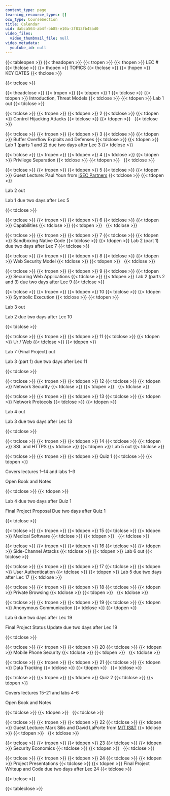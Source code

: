 ```yaml
---
content_type: page
learning_resource_types: []
ocw_type: CourseSection
title: Calendar
uid: dabca564-ab4f-bb85-e10a-3f813fb45ad0
video_files:
  video_thumbnail_file: null
video_metadata:
  youtube_id: null
---
```


{{< tableopen >}}
{{< theadopen >}}
{{< tropen >}}
{{< thopen >}}
LEC #
{{< thclose >}}
{{< thopen >}}
TOPICS
{{< thclose >}}
{{< thopen >}}
KEY DATES
{{< thclose >}}

{{< trclose >}}

{{< theadclose >}}
{{< tropen >}}
{{< tdopen >}}
1
{{< tdclose >}}
{{< tdopen >}}
Introduction, Threat Models
{{< tdclose >}}
{{< tdopen >}}
Lab 1 out
{{< tdclose >}}

{{< trclose >}}
{{< tropen >}}
{{< tdopen >}}
2
{{< tdclose >}}
{{< tdopen >}}
Control Hijacking Attacks
{{< tdclose >}}
{{< tdopen >}}
 
{{< tdclose >}}

{{< trclose >}}
{{< tropen >}}
{{< tdopen >}}
3
{{< tdclose >}}
{{< tdopen >}}
Buffer Overflow Exploits and Defenses
{{< tdclose >}}
{{< tdopen >}}
Lab 1 (parts 1 and 2) due two days after Lec 3
{{< tdclose >}}

{{< trclose >}}
{{< tropen >}}
{{< tdopen >}}
4
{{< tdclose >}}
{{< tdopen >}}
Privilege Separation
{{< tdclose >}}
{{< tdopen >}}
 
{{< tdclose >}}

{{< trclose >}}
{{< tropen >}}
{{< tdopen >}}
5
{{< tdclose >}}
{{< tdopen >}}
Guest Lecture: Paul Youn from [iSEC Partners](https://www.isecpartners.com/)
{{< tdclose >}}
{{< tdopen >}}


Lab 2 out

Lab 1 due two days after Lec 5


{{< tdclose >}}

{{< trclose >}}
{{< tropen >}}
{{< tdopen >}}
6
{{< tdclose >}}
{{< tdopen >}}
Capabilities
{{< tdclose >}}
{{< tdopen >}}
 
{{< tdclose >}}

{{< trclose >}}
{{< tropen >}}
{{< tdopen >}}
7
{{< tdclose >}}
{{< tdopen >}}
Sandboxing Native Code
{{< tdclose >}}
{{< tdopen >}}
Lab 2 (part 1) due two days after Lec 7
{{< tdclose >}}

{{< trclose >}}
{{< tropen >}}
{{< tdopen >}}
8
{{< tdclose >}}
{{< tdopen >}}
Web Security Model
{{< tdclose >}}
{{< tdopen >}}
 
{{< tdclose >}}

{{< trclose >}}
{{< tropen >}}
{{< tdopen >}}
9
{{< tdclose >}}
{{< tdopen >}}
Securing Web Applications
{{< tdclose >}}
{{< tdopen >}}
Lab 2 (parts 2 and 3) due two days after Lec 9
{{< tdclose >}}

{{< trclose >}}
{{< tropen >}}
{{< tdopen >}}
10
{{< tdclose >}}
{{< tdopen >}}
Symbolic Execution
{{< tdclose >}}
{{< tdopen >}}


Lab 3 out

Lab 2 due two days after Lec 10


{{< tdclose >}}

{{< trclose >}}
{{< tropen >}}
{{< tdopen >}}
11
{{< tdclose >}}
{{< tdopen >}}
Ur / Web
{{< tdclose >}}
{{< tdopen >}}


Lab 7 (Final Project) out

Lab 3 (part 1) due two days after Lec 11


{{< tdclose >}}

{{< trclose >}}
{{< tropen >}}
{{< tdopen >}}
12
{{< tdclose >}}
{{< tdopen >}}
Network Security
{{< tdclose >}}
{{< tdopen >}}
 
{{< tdclose >}}

{{< trclose >}}
{{< tropen >}}
{{< tdopen >}}
13
{{< tdclose >}}
{{< tdopen >}}
Network Protocols
{{< tdclose >}}
{{< tdopen >}}


Lab 4 out

Lab 3 due two days after Lec 13


{{< tdclose >}}

{{< trclose >}}
{{< tropen >}}
{{< tdopen >}}
14
{{< tdclose >}}
{{< tdopen >}}
SSL and HTTPS
{{< tdclose >}}
{{< tdopen >}}
Lab 5 out
{{< tdclose >}}

{{< trclose >}}
{{< tropen >}}
{{< tdopen >}}
Quiz 1
{{< tdclose >}}
{{< tdopen >}}


Covers lectures 1–14 and labs 1–3

Open Book and Notes


{{< tdclose >}}
{{< tdopen >}}


Lab 4 due two days after Quiz 1

Final Project Proposal Due two days after Quiz 1


{{< tdclose >}}

{{< trclose >}}
{{< tropen >}}
{{< tdopen >}}
15
{{< tdclose >}}
{{< tdopen >}}
Medical Software
{{< tdclose >}}
{{< tdopen >}}
 
{{< tdclose >}}

{{< trclose >}}
{{< tropen >}}
{{< tdopen >}}
16
{{< tdclose >}}
{{< tdopen >}}
Side-Channel Attacks
{{< tdclose >}}
{{< tdopen >}}
Lab 6 out
{{< tdclose >}}

{{< trclose >}}
{{< tropen >}}
{{< tdopen >}}
17
{{< tdclose >}}
{{< tdopen >}}
User Authentication
{{< tdclose >}}
{{< tdopen >}}
Lab 5 due two days after Lec 17
{{< tdclose >}}

{{< trclose >}}
{{< tropen >}}
{{< tdopen >}}
18
{{< tdclose >}}
{{< tdopen >}}
Private Browsing
{{< tdclose >}}
{{< tdopen >}}
 
{{< tdclose >}}

{{< trclose >}}
{{< tropen >}}
{{< tdopen >}}
19
{{< tdclose >}}
{{< tdopen >}}
Anonymous Communication
{{< tdclose >}}
{{< tdopen >}}


Lab 6 due two days after Lec 19

Final Project Status Update due two days after Lec 19


{{< tdclose >}}

{{< trclose >}}
{{< tropen >}}
{{< tdopen >}}
20
{{< tdclose >}}
{{< tdopen >}}
Mobile Phone Security
{{< tdclose >}}
{{< tdopen >}}
 
{{< tdclose >}}

{{< trclose >}}
{{< tropen >}}
{{< tdopen >}}
21
{{< tdclose >}}
{{< tdopen >}}
Data Tracking
{{< tdclose >}}
{{< tdopen >}}
 
{{< tdclose >}}

{{< trclose >}}
{{< tropen >}}
{{< tdopen >}}
Quiz 2
{{< tdclose >}}
{{< tdopen >}}


Covers lectures 15–21 and labs 4–6

Open Book and Notes


{{< tdclose >}}
{{< tdopen >}}
 
{{< tdclose >}}

{{< trclose >}}
{{< tropen >}}
{{< tdopen >}}
22
{{< tdclose >}}
{{< tdopen >}}
Guest Lecture: Mark Silis and David LaPorte from [MIT IS&T](http://ist.mit.edu/)
{{< tdclose >}}
{{< tdopen >}}
 
{{< tdclose >}}

{{< trclose >}}
{{< tropen >}}
{{< tdopen >}}
23
{{< tdclose >}}
{{< tdopen >}}
Security Economics
{{< tdclose >}}
{{< tdopen >}}
 
{{< tdclose >}}

{{< trclose >}}
{{< tropen >}}
{{< tdopen >}}
24
{{< tdclose >}}
{{< tdopen >}}
Project Presentations
{{< tdclose >}}
{{< tdopen >}}
Final Project Writeup and Code due two days after Lec 24
{{< tdclose >}}

{{< trclose >}}

{{< tableclose >}}